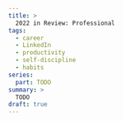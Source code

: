 ```yaml
---
title: >
  2022 in Review: Professional
tags:
  - career
  - LinkedIn
  - productivity
  - self-discipline
  - habits
series:
  part: TODO
summary: >
  TODO
draft: true
---
```

